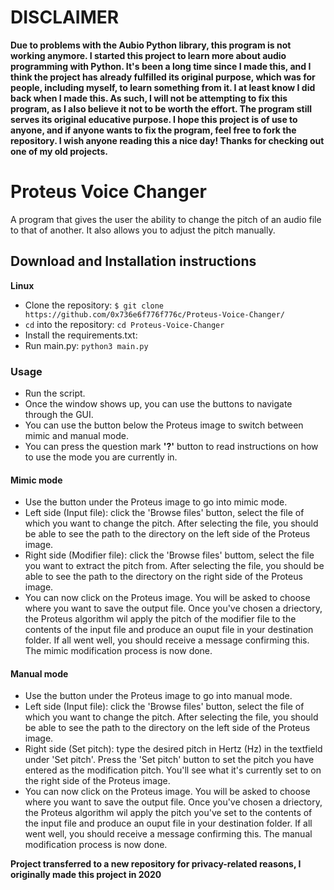 # DISCLAIMER
**Due to problems with the Aubio Python library, this program is not working anymore. I started this project to learn more about audio programming with Python. It's been a long time since I made this, and I think the project has already fulfilled its original purpose, which was for people, including myself, to learn something from it. I at least know I did back when I made this. As such, I will not be attempting to fix this program, as I also believe it not to be worth the effort. The program still serves its original educative purpose. I hope this project is of use to anyone, and if anyone wants to fix the program, feel free to fork the repository. I wish anyone reading this a nice day! Thanks for checking out one of my old projects.**
# Proteus Voice Changer
A program that gives the user the ability to change the pitch of an audio file to that of another. It also allows you to adjust the pitch manually.

## Download and Installation instructions

**Linux**
- Clone the repository: ```$ git clone https://github.com/0x736e6f776f776c/Proteus-Voice-Changer/```
- ```cd``` into the repository: ```cd Proteus-Voice-Changer```
- Install the requirements.txt:
- Run main.py: ```python3 main.py```

### Usage
- Run the script.
- Once the window shows up, you can use the buttons to navigate through the GUI.
- You can use the button below the Proteus image to switch between mimic and manual mode.
- You can press the question mark **'?'** button to read instructions on how to use the mode you are currently in.
#### Mimic mode
- Use the button under the Proteus image to go into mimic mode.
- Left side (Input file): click the 'Browse files' button, select the file of which you want to change the pitch. After selecting the file, you should be able to see the path to the directory on the left side of the Proteus image.
- Right side (Modifier file): click the 'Browse files' buttom, select the file you want to extract the pitch from. After selecting the file, you should be able to see the path to the directory on the right side of the Proteus image.
- You can now click on the Proteus image. You will be asked to choose where you want to save the output file. Once you've chosen a driectory, the Proteus algorithm wil apply the pitch of the modifier file to the contents of the input file and produce an ouput file in your destination folder. If all went well, you should receive a message confirming this. 
The mimic modification process is now done.
#### Manual mode
- Use the button under the Proteus image to go into manual mode.
- Left side (Input file): click the 'Browse files' button, select the file of which you want to change the pitch. After selecting the file, you should be able to see the path to the directory on the left side of the Proteus image.
- Right side (Set pitch): type the desired pitch in Hertz (Hz) in the textfield under 'Set pitch'. Press the 'Set pitch' button to set the pitch you have entered as the modification pitch. You'll see what it's currently set to on the right side of the Proteus image.
- You can now click on the Proteus image. You will be asked to choose where you want to save the output file. Once you've chosen a driectory, the Proteus algorithm wil apply the pitch you've set to the contents of the input file and produce an ouput file in your destination folder. If all went well, you should receive a message confirming this. 
The manual modification process is now done.


**Project transferred to a new repository for privacy-related reasons, I originally made this project in 2020** 
